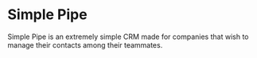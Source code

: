 # Simple Pipe

Simple Pipe is an extremely simple CRM made for companies that wish to manage their contacts among their teammates.
